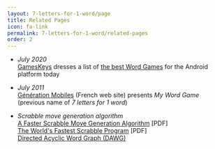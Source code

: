 ```yaml
---
layout: 7-letters-for-1-word/page
title: Related Pages
icon: fa-link
permalink: 7-letters-for-1-word/related-pages
order: 2
---
```


* _July 2020_  
  [GamesKeys](https://gameskeys.net/) dresses a list of [the best Word Games](https://gameskeys.net/top-word-games-to-play-2020/) for the Android platform today

* _July 2011_  
  [Génération Mobiles](https://www.forum-generationmobiles.net/t48004-jeu-my-word-game-scrabble-like-en-francais-gratuit-payant) (French web site) presents _My Word Game_ (previous name of _7 letters for 1 word_)

* *Scrabble move generation algorithm*  
  [A Faster Scrabble Move Generation Algorithm](https://ericsink.com/downloads/faster-scrabble-gordon.pdf) \[PDF]  
  [The World's Fastest Scrabble Program](http://www.nongnu.org/eliot/download/aj.pdf) \[PDF]  
  [Directed Acyclic Word Graph (DAWG)](http://www.wutka.com/dawg.html)

